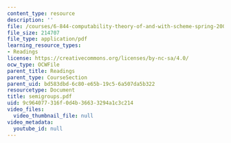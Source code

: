 ```yaml
---
content_type: resource
description: ''
file: /courses/6-844-computability-theory-of-and-with-scheme-spring-2003/9c964077316f0d4b36633294a1c3c214_semigroups.pdf
file_size: 214707
file_type: application/pdf
learning_resource_types:
- Readings
license: https://creativecommons.org/licenses/by-nc-sa/4.0/
ocw_type: OCWFile
parent_title: Readings
parent_type: CourseSection
parent_uid: bd583dbd-6c80-e65b-19c5-6a507da5b322
resourcetype: Document
title: semigroups.pdf
uid: 9c964077-316f-0d4b-3663-3294a1c3c214
video_files:
  video_thumbnail_file: null
video_metadata:
  youtube_id: null
---
```

